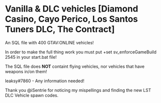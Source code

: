 # Vanilla & DLC vehicles [Diamond Casino, Cayo Perico, Los Santos Tuners DLC, The Contract]
An SQL file with 400 GTAV:ONLINE vehicles!


In order to make the full thing work you must put  +set sv_enforceGameBuild 2545 in your start.bat file!

The SQL file does **NOT** containt flying vehicles, nor vehicles that have weapons in/on them!


leaksy#7860 - Any information needed!

Thank you @iSentrie for noticing my mispellings and finding the new LST DLC Vehicle spawn codes.
